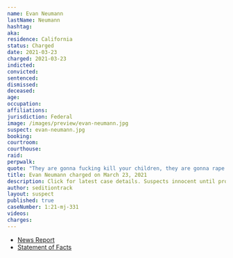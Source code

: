 ```yaml
---
name: Evan Neumann
lastName: Neumann
hashtag:
aka:
residence: California
status: Charged
date: 2021-03-23
charged: 2021-03-23
indicted:
convicted:
sentenced:
dismissed:
deceased:
age:
occupation:
affiliations:
jurisdiction: Federal
image: /images/preview/evan-neumann.jpg
suspect: evan-neumann.jpg
booking:
courtroom:
courthouse:
raid:
perpwalk:
quote: "They are gonna fucking kill your children, they are gonna rape them, they are gonna imprison them, and you're defending the people that are going to do this to your children."
title: Evan Neumann charged on March 23, 2021
description: Click for latest case details. Suspects innocent until proven guilty.
author: seditiontrack
layout: suspect
published: true
caseNumber: 1:21-mj-331
videos:
charges:
---
```

- [News Report](https://abc7news.com/evan-neumann-mill-valley-fbi-most-wanted-list/10882741/)
- [Statement of Facts](https://extremism.gwu.edu/sites/g/files/zaxdzs2191/f/Evan%20Neumann%20Statement%20of%20Facts.pdf)
